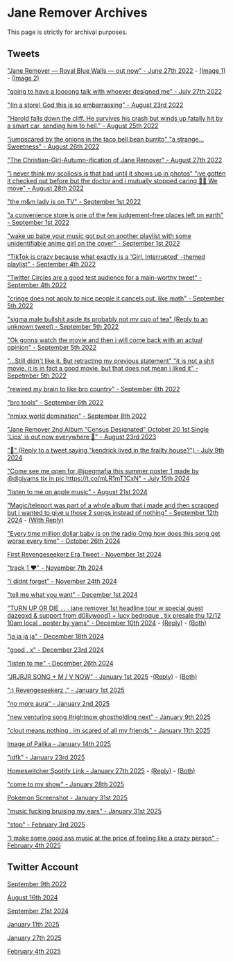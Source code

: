 # Jane Remover Archives
This page is strictly for archival purposes.
## Tweets
["Jane Remover — Royal Blue Walls — out now" - June 27th 2022](img/tweet%202022-06-27.png) - [(Image 1)](img/blue1.jpg) - [(Image 2)](img/blue2.jpg)

["going to have a loooong talk with whoever designed me" - July 27th 2022](https://web.archive.org/web/20220910073354/https://nitter.net/janeremover/status/1552174914798592000)

["(in a store) God this is so embarrassing" - August 23rd 2022](img/tweet%202022-08-23.png)

["Harold falls down the cliff. He survives his crash but winds up fatally hit by a smart car, sending him to hell." - August 25th 2022](img/tweet%202022-08-25.png)

["jumpscared by the onions in the taco bell bean burrito" "a strange... Sweetness" - August 26th 2022](img/thread%202022-08-26.png)

["The Christian-Girl-Autumn-ification of Jane Remover" - August 27th 2022](img/tweet%202022-08-27.png)

["i never think my scoliosis is that bad until it shows up in photos" "ive gotten it checked out before but the doctor and i mutually stopped caring 🤷‍♀️ We move" - August 28th 2022](img/thread%202022-08-28.png)

["the m&m lady is on TV" - September 1st 2022](img/tweet%202022-09-01.png)

["a convenience store is one of the few judgement-free places left on earth" - September 1st 2022](img/tweet%202022-09-01%20(2).png)

["wake up babe your music got put on another playlist with some unidentifiable anime girl on the cover" - September 1st 2022](img/tweet%202022-09-01%20(3).png)

["TikTok is crazy because what exactly is a 'Girl, Interrupted' -themed playlist" - September 4th 2022](img/tweet%202022-09-04.png)

["Twitter Circles are a good test audience for a main-worthy tweet" - September 4th 2022](img/tweet%202022-09-04%20(2).png)

["cringe does not apply to nice people it cancels out. like math" - September 5th 2022](img/tweet%202022-09-05.png)

["sigma male bullshit aside its probably not my cup of tea" (Reply to an unknown tweet) - September 5th 2022](img/reply%202022-09-05.png)

["Ok gonna watch the movie and then i will come back with an actual opinion" - September 5th 2022](img/tweet%202022-09-05%20(2).png)

["...Still didn't like it. But retracting my previous statement" "it is not a shit movie. it is in fact a good movie. but that does not mean i liked it" - Sepetmber 5th 2022](img/thread%202022-09-05.png)

["rewired my brain to like bro country" - September 6th 2022](img/tweet%202022-09-06.png)

["bro tools" - September 6th 2022](img/tweet%202022-09-06%20(2).png)

["nmixx world domination" - September 8th 2022](img/tweet%202022-09-08.png)

["Jane Remover 2nd Album "Census Designated" October 20 1st Single 'Lips' is out now everywhere 💌" - August 23rd 2023](https://web.archive.org/web/20231021003453/https://twitter.com/janeremover/status/1694197835384672578)

["🫤" (Reply to a tweet saying "kendrick lived in the frailty house?") - July 9th 2024](img/reply%202024-07-09.jpg)

["Come see me open for @jpegmafia this summer poster 1 made by @digiyams tix in pic https://t.co/mLR1mT1CxN" - July 15th 2024](https://web.archive.org/web/20240715151634/https://twitter.com/janeremover/status/1812868867305169137)

["listen to me on apple music" - August 21st 2024](img/tweet%202024-08-21.PNG)

["Magic/teleport was part of a whole album that i made and then scrapped but i wanted to give u those 2 songs instead of nothing" - September 12th 2024](img/tweet%202024-09-12.JPG) - [(With Reply)](img/reply%202024-09-12.JPG)

["Every time million dollar baby is on the radio Omg how does this song get worse every time" - October 26th 2024](img/tweet%202024-10-26.PNG)

[First Revengeseekerz Era Tweet - November 1st 2024](https://archive.ph/sPlv5)

["track 1 ❤" - November 7th 2024](img/tweet%202024-11-07.PNG)

["i didnt forget" - November 24th 2024](https://archive.ph/D1E2s)

["tell me what you want" - December 1st 2024](https://archive.ph/Metkn)

["TURN UP OR DIE . . . jane remover 1st headline tour w special guest dazegxd & support from d0llywood1 + lucy bedroque . tix presale thu 12/12 10am local . poster by yams" - December 10th 2024](https://archive.ph/8iBPF) - [(Reply)](https://archive.ph/8iBPF) - [(Both)](img/thread%202024-12-10.png)

["ja               ja               ja               ja" - December 18th 2024](https://archive.ph/56ztK)

["good . x" - December 23rd 2024](https://archive.ph/73pHv)

["listen to me" - December 26th 2024](https://archive.ph/CkmuI)

["JRJRJR        SONG  +  M / V        NOW" - January 1st 2025](https://archive.ph/OA6uS) -[(Reply)](https://archive.ph/jpYuB) - [(Both)](img/thread%202025-01-01.png)

[":)        Revengeseekerz ." - January 1st 2025](https://archive.ph/73Lfm)

["no more aura" - January 2nd 2025](https://archive.ph/W6DQ9)

["new venturing song #rightnow ghostholding next" - January 9th 2025](https://archive.ph/lyPsb)

["clout means nothing . im scared of all my friends" - January 11th 2025](https://archive.ph/oQ3KZ)

[Image of Palika - January 14th 2025](https://archive.ph/xwQnZ)

["idfk" - January 23rd 2025](https://archive.ph/7si6E)

[Homeswitcher Spotify Link - January 27th 2025](https://archive.ph/W5dVU) - [(Reply)](https://archive.ph/yLv8v) - [(Both)](img/thread%202025-01-27.png)

["come to my show" - January 28th 2025](https://archive.ph/cgSUM)

[Pokemon Screenshot - January 31st 2025](img/tweet%202025-01-31.PNG)

["music  fucking bruising my ears" - January 31st 2025](img/tweet%202025-01-31%20(2).PNG)

["stop" - February 3rd 2025](https://archive.ph/oFTXy)

["I make some good ass music  at the price  of feeling like a crazy  person" - February 4th 2025](http://archive.ph/52MGK)

## Twitter Account
[September 9th 2022](https://web.archive.org/web/20220909001847/https://nitter.net/janeremover)

[August 16th 2024](https://archive.ph/6Ka39)

[September 21st 2024](https://archive.ph/6ZMoj)

[January 11th 2025](https://archive.ph/yLtrw)

[January 27th 2025](https://archive.ph/A05qC)

[February 4th 2025](https://archive.ph/R2YFK)